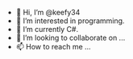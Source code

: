 - 👋 Hi, I’m @keefy34
- 👀 I’m interested in programming.
- 🌱 I’m currently C#.
- 💞️ I’m looking to collaborate on ...
- 📫 How to reach me ...

<!---
keefy34/keefy34 is a ✨ special ✨ repository because its `README.md` (this file) appears on your GitHub profile.
You can click the Preview link to take a look at your changes.
--->
